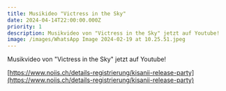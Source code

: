 ```yaml
---
title: Musikideo "Victress in the Sky"
date: 2024-04-14T22:00:00.000Z
priority: 1
description: Musikvideo von "Victress in the Sky" jetzt auf Youtube!
image: /images/WhatsApp Image 2024-02-19 at 10.25.51.jpeg
---
```


Musikvideo von "Victress in the Sky" jetzt auf Youtube!

[https://www.noiis.ch/details-registrierung/kisanii-release-party](https://www.noiis.ch/details-registrierung/kisanii-release-party)
